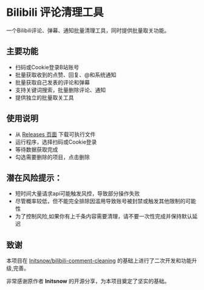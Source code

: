 # Bilibili 评论清理工具 

一个Bilibili评论、弹幕、通知批量清理工具，同时提供批量取关功能。

## 主要功能

- 扫码或Cookie登录B站账号
- 批量获取收到的点赞、回复、@和系统通知
- 批量获取自己发表的评论和弹幕 
- 支持关键词搜索，批量删除评论、通知
- 提供独立的批量取关工具

## 使用说明
- 从 [Releases 页面](link/to/releases) 下载可执行文件
- 运行程序，选择扫码或Cookie登录
-  等待数据获取完成
- 勾选需要删除的项目，点击删除


## 潜在风险提示：
- 短时间大量请求api可能触发风控，导致部分操作失败
- 尽管概率较低，但不能完全排除因滥用导致账号被封禁或触发其他限制的可能性
- 为了控制风险,如果你有上千条内容需要清理，请不要一次性完成并保持默认延迟

## 致谢

本项目在 [Initsnow/bilibili-comment-cleaning](https://github.com/Initsnow/bilibili-comment-cleaning) 的基础上进行了二次开发和功能升级,完善。

非常感谢原作者 **Initsnow** 的开源分享，为本项目奠定了坚实的基础。
    
